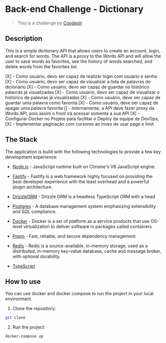 # Back-end Challenge - Dictionary

> This is a challenge by [Coodesh](https://coodesh.com/)

## Description

This is a simple dictionary API that allows users to create an account, login, and search for words. The API is a proxy to the Words API and will allow the user to save words as favorites, see the history of words searched, and delete words from the favorites list.

[X] - Como usuário, devo ser capaz de realizar login com usuário e senha
[X] - Como usuário, devo ser capaz de visualizar a lista de palavras do dicionário
[X] - Como usuário, devo ser capaz de guardar no histórico palavras já visualizadas
[X] - Como usuário, devo ser capaz de visualizar o histórico de palavras já visualizadas
[X] - Como usuário, deve ser capaz de guardar uma palavra como favorita
[X] - Como usuário, deve ser capaz de apagar uma palavra favorita
[] - Internamente, a API deve fazer proxy da Words API, pois assim o front irá acessar somente a sua API
[X] - Configurar Docker no Projeto para facilitar o Deploy da equipe de DevOps;
[X] - Implementar paginação com cursores ao inves de usar page e limit

## The Stack

The application is build with the following technologies to provide a few key development experience:

- [Node.js](https://nodejs.org/en/) - JavaScript runtime built on Chrome's V8 JavaScript engine.
- [Fastify](https://fastify.dev/) - Fastify is a web framework highly focused on providing the best developer experience with the least overhead and a powerful plugin architecture.
- [DrizzleORM](https://orm.drizzle.team/) - Drizzle ORM is a headless TypeScript ORM with a head
- [Postgres](https://www.postgresql.org/) - A database management system emphasizing extensibility and SQL compliance.
- [Docker](https://www.docker.com/) - Docker is a set of platform as a service products that use OS-level virtualization to deliver software in packages called containers
- [Pnpm](https://pnpm.io/) - Fast, reliable, and secure dependency management
- [Redis](https://redis.io/) - Redis is a source-available, in-memory storage, used as a distributed, in-memory key–value database, cache and message broker, with optional durability.

- [TypeScript](https://www.typescriptlang.org/)

## How to use

You can use docker and docker compose to run the project in your local environment.

1. Clone the repository:

```bash
git clone
```

2. Run the project:

```bash
docker-compose up
```
